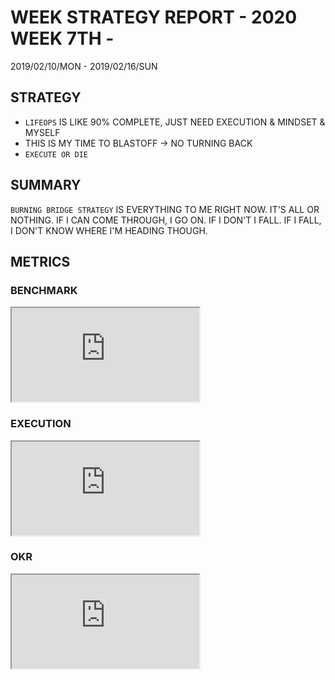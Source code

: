 # WEEK STRATEGY REPORT - 2020 WEEK 7TH -

2019/02/10/MON - 2019/02/16/SUN

## STRATEGY

- `LIFEOPS` IS LIKE 90% COMPLETE, JUST NEED EXECUTION & MINDSET & MYSELF
- THIS IS MY TIME TO BLASTOFF -> NO TURNING BACK
- `EXECUTE OR DIE`

## SUMMARY

`BURNING BRIDGE STRATEGY` IS EVERYTHING TO ME RIGHT NOW.
IT'S ALL OR NOTHING. IF I CAN COME THROUGH, I GO ON.
IF I DON'T I FALL. IF I FALL, I DON'T KNOW WHERE I'M HEADING THOUGH.

## METRICS

### BENCHMARK

<div class="responsive-iframe">
<iframe src="https://docs.google.com/spreadsheets/d/e/2PACX-1vQFsXRMajfHm-ktB7D9PJY962LfpzvrAA84TjFJh5sskUId9facRIDt8xIDxZR9eIVZBuCat7mKg7oC/pubchart?oid=769092142&amp;format=image"></iframe>
</div>

### EXECUTION

<div class="responsive-iframe">
<iframe src="https://docs.google.com/spreadsheets/d/e/2PACX-1vQkOb39xVNFX9ijfGJQemkWKjlFLRyf75_cxLP2EaeJ1UHOdB92cbqWjbECBzfsrAMeZl4DPb7bleyS/pubchart?oid=2109237086&amp;format=image"></iframe>
</div>

### OKR

<div class="responsive-iframe">
<iframe src="https://docs.google.com/spreadsheets/d/e/2PACX-1vTPC14V9FPZQJEhuq4B47i4QNbsoFYz0W7MY3Pb5VTcXf5Z5S9uxOtCXq1SapOKzZaevUSXhsO3ZtfX/pubchart?oid=2109237086&amp;format=image"></iframe>
</div>
